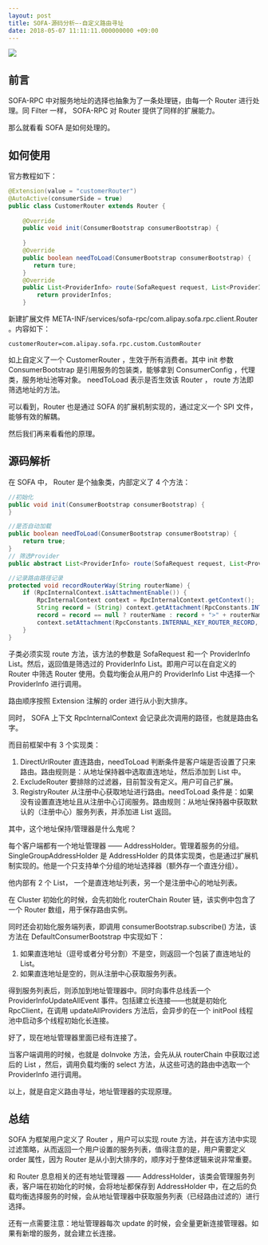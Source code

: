 ```yaml
---
layout: post
title: SOFA-源码分析—-自定义路由寻址
date: 2018-05-07 11:11:11.000000000 +09:00
---
```

![](https://upload-images.jianshu.io/upload_images/4236553-ddb0f58a745f8600.png?imageMogr2/auto-orient/strip%7CimageView2/2/w/1240)

## 前言


SOFA-RPC 中对服务地址的选择也抽象为了一条处理链，由每一个 Router 进行处理。同 Filter 一样， SOFA-RPC 对 Router 提供了同样的扩展能力。

那么就看看 SOFA  是如何处理的。

## 如何使用

官方教程如下：

```java
@Extension(value = "customerRouter")
@AutoActive(consumerSide = true)
public class CustomerRouter extends Router {
   
    @Override
    public void init(ConsumerBootstrap consumerBootstrap) {
        
    }
    @Override
    public boolean needToLoad(ConsumerBootstrap consumerBootstrap) {
       return ture;
    }
    @Override
    public List<ProviderInfo> route(SofaRequest request, List<ProviderInfo> providerInfos) {
        return providerInfos;
    }
```

新建扩展文件 META-INF/services/sofa-rpc/com.alipay.sofa.rpc.client.Router 。内容如下：

```
customerRouter=com.alipay.sofa.rpc.custom.CustomRouter
```
如上自定义了一个 CustomerRouter ，生效于所有消费者。其中 init 参数 ConsumerBootstrap 是引用服务的包装类，能够拿到 ConsumerConfig ，代理类，服务地址池等对象。 needToLoad 表示是否生效该 Router ， route 方法即筛选地址的方法。


可以看到，Router 也是通过 SOFA 的扩展机制实现的，通过定义一个 SPI 文件，能够有效的解耦。

然后我们再来看看他的原理。

## 源码解析

在 SOFA  中， Router 是个抽象类，内部定义了 4 个方法：

```java
//初始化
public void init(ConsumerBootstrap consumerBootstrap) {
}

//是否自动加载
public boolean needToLoad(ConsumerBootstrap consumerBootstrap) {
    return true;
}
// 筛选Provider
public abstract List<ProviderInfo> route(SofaRequest request, List<ProviderInfo> providerInfos);

//记录路由路径记录
protected void recordRouterWay(String routerName) {
    if (RpcInternalContext.isAttachmentEnable()) {
        RpcInternalContext context = RpcInternalContext.getContext();
        String record = (String) context.getAttachment(RpcConstants.INTERNAL_KEY_ROUTER_RECORD);
        record = record == null ? routerName : record + ">" + routerName;
        context.setAttachment(RpcConstants.INTERNAL_KEY_ROUTER_RECORD, record);
    }
}
```` 


子类必须实现  route 方法，该方法的参数是 SofaRequest 和一个 ProviderInfo List。然后，返回值是筛选过的 ProviderInfo List。即用户可以在自定义的 Router 中筛选 Router 使用。负载均衡会从用户的 ProviderInfo List 中选择一个 ProviderInfo 进行调用。

路由顺序按照 Extension 注解的 order 进行从小到大排序。

同时， SOFA  上下文 RpcInternalContext 会记录此次调用的路径，也就是路由名字。

而目前框架中有 3 个实现类：
1. DirectUrlRouter 直连路由，needToLoad 判断条件是客户端是否设置了只来路由。路由规则是：从地址保持器中选取直连地址，然后添加到 List 中。
2. ExcludeRouter 要排除的过滤器，目前暂没有定义。用户可自己扩展。
3. RegistryRouter 从注册中心获取地址进行路由。needToLoad 条件是：如果没有设置直连地址且从注册中心订阅服务。路由规则：从地址保持器中获取默认的（注册中心）服务列表，并添加进 List 返回。


其中，这个地址保持/管理器是什么鬼呢？

每个客户端都有一个地址管理器 —— AddressHolder。管理着服务的分组。SingleGroupAddressHolder 是 AddressHolder 的具体实现类，也是通过扩展机制实现的。他是一个只支持单个分组的地址选择器（额外存一个直连分组）。

他内部有 2 个 List， 一个是直连地址列表，另一个是注册中心的地址列表。

在 Cluster 初始化的时候，会先初始化 routerChain Router 链，该实例中包含了一个 Router 数组，用于保存路由实例。

同时还会初始化服务端列表，即调用 consumerBootstrap.subscribe() 方法，该方法在 DefaultConsumerBootstrap 中实现如下：
1. 如果直连地址（逗号或者分号分割）不是空，则返回一个包装了直连地址的 List<ProviderGroup>。
2. 如果直连地址是空的，则从注册中心获取服务列表。

得到服务列表后，则添加到地址管理器中。同时向事件总线丢一个 ProviderInfoUpdateAllEvent 事件。包括建立长连接——也就是初始化 RpcClient，在调用 updateAllProviders 方法后，会异步的在一个 initPool 线程池中启动多个线程初始化长连接。

好了，现在地址管理器里面已经有连接了。

当客户端调用的时候，也就是 doInvoke 方法，会先从从 routerChain 中获取过滤后的 List<ProviderInfo> ，然后，调用负载均衡的 select 方法，从这些可选的路由中选取一个 ProviderInfo 进行调用。

以上，就是自定义路由寻址，地址管理器的实现原理。

## 总结

SOFA 为框架用户定义了 Router ，用户可以实现 route 方法，并在该方法中实现过滤策略，从而返回一个用户设置的服务列表，值得注意的是，用户需要定义 order 属性，因为 Router 是从小到大排序的，顺序对于整体逻辑来说非常重要。

和 Router 息息相关的还有地址管理器 —— AddressHolder，该类会管理服务列表，客户端在初始化的时候，会将地址都保存到 AddressHolder 中，在之后的负载均衡选择服务的时候，会从地址管理器中获取服务列表（已经路由过滤的）进行选择。


还有一点需要注意：地址管理器每次 update 的时候，会全量更新连接管理器。如果有新增的服务，就会建立长连接。








